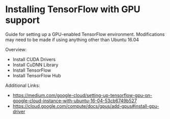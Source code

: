 # Installing TensorFlow with GPU support

Guide for setting up a GPU-enabled TensorFlow environment. Modifications may need to be made if using anything other than Ubuntu 16.04

Overview:
* Install CUDA Drivers
* Install CuDNN Library
* Install TensorFlow
* Install TensorFlow Hub

Additional Links:
* https://medium.com/google-cloud/setting-up-tensorflow-gpu-on-google-cloud-instance-with-ubuntu-16-04-53cb6749b527
* https://cloud.google.com/compute/docs/gpus/add-gpus#install-gpu-driver
